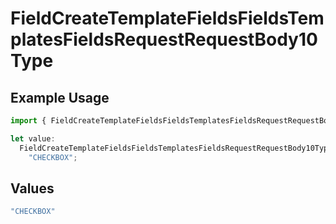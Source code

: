 # FieldCreateTemplateFieldsFieldsTemplatesFieldsRequestRequestBody10Type

## Example Usage

```typescript
import { FieldCreateTemplateFieldsFieldsTemplatesFieldsRequestRequestBody10Type } from "@documenso/sdk-typescript/models/operations";

let value:
  FieldCreateTemplateFieldsFieldsTemplatesFieldsRequestRequestBody10Type =
    "CHECKBOX";
```

## Values

```typescript
"CHECKBOX"
```